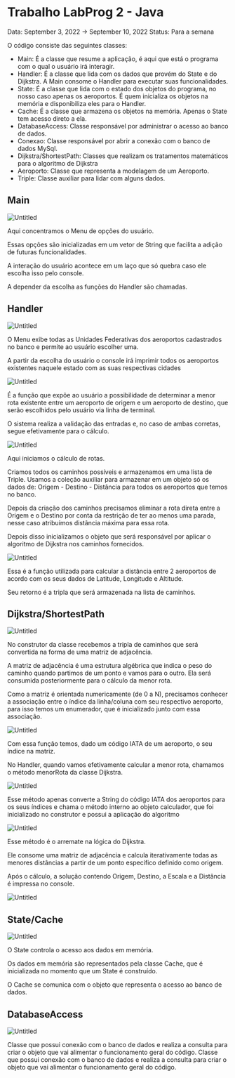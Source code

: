 # Trabalho LabProg 2 - Java

Data: September 3, 2022 → September 10, 2022
Status: Para a semana

O código consiste das seguintes classes:

- Main: É a classe que resume a aplicação, é aqui que está o programa com o qual o usuário irá interagir.
- Handler: É a classe que lida com os dados que provém do State e do Dijkstra. A Main consome o Handler para executar suas funcionalidades.
- State: É a classe que lida com o estado dos objetos do programa, no nosso caso apenas os aeroportos. É quem inicializa os objetos na memória e disponibiliza eles para o Handler.
- Cache: É a classe que armazena os objetos na memória. Apenas o State tem acesso direto a ela.
- DatabaseAccess: Classe responsável por administrar o acesso ao banco de dados.
- Conexao: Classe responsável por abrir a conexão com o banco de dados MySql.
- Dijkstra/ShortestPath: Classes que realizam os tratamentos matemáticos para o algoritmo de Dijkstra
- Aeroporto: Classe que representa a modelagem de um Aeroporto.
- Triple: Classe auxiliar para lidar com alguns dados.

## Main

![Untitled](Trabalho%20LabProg%202%20-%20Java%20ca27ae6c3cc34314b74cfba1fad93cb7/Untitled.png)

Aqui concentramos o Menu de opções do usuário. 

Essas opções são inicializadas em um vetor de String que facilita a adição de futuras funcionalidades.

A interação do usuário acontece em um laço que só quebra caso ele escolha isso pelo console.

A depender da escolha as funções do Handler são chamadas.

## Handler

![Untitled](Trabalho%20LabProg%202%20-%20Java%20ca27ae6c3cc34314b74cfba1fad93cb7/Untitled%201.png)

O Menu exibe todas as Unidades Federativas dos aeroportos cadastrados no banco e permite ao usuário escolher uma. 

A partir da escolha do usuário o console irá imprimir todos os aeroportos existentes naquele estado com as suas respectivas cidades

![Untitled](Trabalho%20LabProg%202%20-%20Java%20ca27ae6c3cc34314b74cfba1fad93cb7/Untitled%202.png)

É a função que expõe ao usuário a possibilidade de determinar a menor rota existente entre um aeroporto de origem e um aeroporto de destino, que serão escolhidos pelo usuário via linha de terminal.

O sistema realiza a validação das entradas e, no caso de ambas corretas, segue efetivamente para o cálculo.

![Untitled](Trabalho%20LabProg%202%20-%20Java%20ca27ae6c3cc34314b74cfba1fad93cb7/Untitled%203.png)

Aqui iniciamos o cálculo de rotas.

Criamos todos os caminhos possíveis e armazenamos em uma lista de Triple. Usamos a coleção auxiliar para armazenar em um objeto só os dados de: Origem - Destino - Distância para todos os aeroportos que temos no banco.

Depois da criação dos caminhos precisamos eliminar a rota direta entre a Origem e o Destino por conta da restrição de ter ao menos uma parada, nesse caso atribuímos distância máxima para essa rota.

Depois disso inicializamos o objeto que será responsável por aplicar o algoritmo de Dijkstra nos caminhos fornecidos.

![Untitled](Trabalho%20LabProg%202%20-%20Java%20ca27ae6c3cc34314b74cfba1fad93cb7/Untitled%204.png)

Essa é a função utilizada para calcular a distância entre 2 aeroportos de acordo com os seus dados de Latitude, Longitude e Altitude. 

Seu retorno é a tripla que será armazenada na lista de caminhos.

## Dijkstra/ShortestPath

![Untitled](Trabalho%20LabProg%202%20-%20Java%20ca27ae6c3cc34314b74cfba1fad93cb7/Untitled%205.png)

No construtor da classe recebemos a tripla de caminhos que será convertida na forma de uma matriz de adjacência.

A matriz de adjacência é uma estrutura algébrica que indica o peso do caminho quando partimos de um ponto e vamos para o outro. Ela será consumida posteriormente para o cálculo da menor rota.

Como a matriz é orientada numericamente (de 0 a N), precisamos conhecer a associação entre o índice da linha/coluna com seu respectivo aeroporto, para isso temos um enumerador, que é inicializado junto com essa associação.

![Untitled](Trabalho%20LabProg%202%20-%20Java%20ca27ae6c3cc34314b74cfba1fad93cb7/Untitled%206.png)

Com essa função temos, dado um código IATA de um aeroporto, o seu índice na matriz.

No Handler, quando vamos efetivamente calcular a menor rota, chamamos o método menorRota da classe Dijkstra.

![Untitled](Trabalho%20LabProg%202%20-%20Java%20ca27ae6c3cc34314b74cfba1fad93cb7/Untitled%207.png)

Esse método apenas converte a String do código IATA dos aeroportos para os seus índices e chama o método interno ao objeto calculador, que foi inicializado no construtor e possui a aplicação do algoritmo

![Untitled](Trabalho%20LabProg%202%20-%20Java%20ca27ae6c3cc34314b74cfba1fad93cb7/Untitled%208.png)

Esse método é o arremate na lógica do Dijkstra.

Ele consome uma matriz de adjacência e calcula iterativamente todas as menores distâncias a partir de um ponto específico definido como origem.

Após o cálculo, a solução contendo Origem, Destino, a Escala e a Distância é impressa no console.

![Untitled](Trabalho%20LabProg%202%20-%20Java%20ca27ae6c3cc34314b74cfba1fad93cb7/Untitled%209.png)

## State/Cache

![Untitled](Trabalho%20LabProg%202%20-%20Java%20ca27ae6c3cc34314b74cfba1fad93cb7/Untitled%2010.png)

O State controla o acesso aos dados em memória.

Os dados em memória são representados pela classe Cache, que é inicializada no momento que um State é construído.

O Cache se comunica com o objeto que representa o acesso ao banco de dados.

## DatabaseAccess

![Untitled](Trabalho%20LabProg%202%20-%20Java%20ca27ae6c3cc34314b74cfba1fad93cb7/Untitled%2011.png)

Classe que possui conexão com o banco de dados e realiza a consulta para criar o objeto que vai alimentar o funcionamento geral do código.
Classe que possui conexão com o banco de dados e realiza a consulta para criar o objeto que vai alimentar o funcionamento geral do código.
